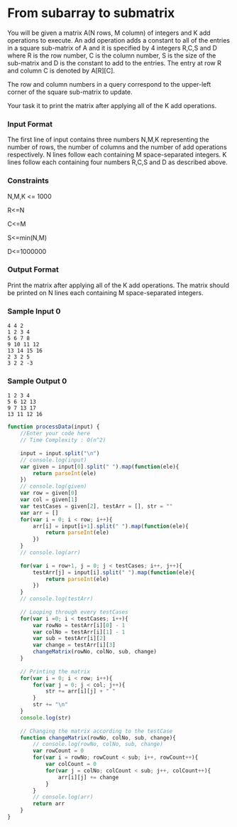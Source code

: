 # From subarray to submatrix

You will be given a matrix A(N rows, M column) of integers and K add operations to execute. An add operation adds a constant to all of the entries in a square sub-matrix of A and it is specified by 4 integers R,C,S and D where R is the row number, C is the column number, S is the size of the sub-matrix and D is the constant to add to the entries. The entry at row R and column C is denoted by A[R][C].

The row and column numbers in a query correspond to the upper-left corner of the square sub-matrix to update.

Your task it to print the matrix after applying all of the K add operations.

### Input Format

The first line of input contains three numbers N,M,K representing the number of rows, the number of columns and the number of add operations respectively. N lines follow each containing M space-separated integers. K lines follow each containing four numbers R,C,S and D as described above.

### Constraints

N,M,K <= 1000

R<=N

C<=M

S<=min(N,M)

D<=1000000

### Output Format

Print the matrix after applying all of the K add operations. The matrix should be printed on N lines each containing M space-separated integers.

### Sample Input 0

```
4 4 2
1 2 3 4
5 6 7 8
9 10 11 12
13 14 15 16
2 3 2 5
3 2 2 -3
```

### Sample Output 0
```
1 2 3 4 
5 6 12 13 
9 7 13 17 
13 11 12 16
```

```javascript
function processData(input) {
    //Enter your code here
    // Time Complexity : O(n^2)
    
    input = input.split("\n")
    // console.log(input)
    var given = input[0].split(" ").map(function(ele){
        return parseInt(ele)
    })
    // console.log(given)
    var row = given[0]
    var col = given[1]
    var testCases = given[2], testArr = [], str = ""
    var arr = []
    for(var i = 0; i < row; i++){
        arr[i] = input[i+1].split(" ").map(function(ele){
            return parseInt(ele)
        })
    }
    // console.log(arr)
    
    for(var i = row+1, j = 0; j < testCases; i++, j++){
        testArr[j] = input[i].split(" ").map(function(ele){
            return parseInt(ele)
        }) 
    }
    // console.log(testArr)
    
    // Looping through every testCases
    for(var i =0; i < testCases; i++){
        var rowNo = testArr[i][0] - 1
        var colNo = testArr[i][1] - 1
        var sub = testArr[i][2]
        var change = testArr[i][3]
        changeMatrix(rowNo, colNo, sub, change)
    }
    
    // Printing the matrix
    for(var i = 0; i < row; i++){
        for(var j = 0; j < col; j++){
            str += arr[i][j] + " "
        }
        str += "\n"
    }
    console.log(str)
    
    // Changing the matrix according to the testCase
    function changeMatrix(rowNo, colNo, sub, change){
        // console.log(rowNo, colNo, sub, change)
        var rowCount = 0
        for(var i = rowNo; rowCount < sub; i++, rowCount++){
            var colCount = 0
            for(var j = colNo; colCount < sub; j++, colCount++){                
                arr[i][j] += change
            }
        }
        // console.log(arr)
        return arr
    }
}  
```


